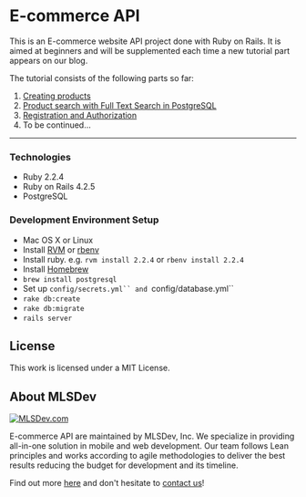 # E-commerce API

This is an E-commerce website API project done with Ruby on Rails. It is aimed at beginners and will be supplemented each time a new tutorial part appears on our blog.

The tutorial consists of the following parts so far:

1. [Creating products][part 1]
2. [Product search with Full Text Search in PostgreSQL][part 2]
3. [Registration and Authorization][part 3]
4. To be continued...

----

### Technologies

* Ruby 2.2.4
* Ruby on Rails 4.2.5
* PostgreSQL

### Development Environment Setup

* Mac OS X or Linux
* Install [RVM](http://rvm.io) or [rbenv](https://github.com/rbenv/rbenv)
* Install ruby. e.g. `rvm install 2.2.4` or `rbenv install 2.2.4`
* Install [Homebrew](https://github.com/Homebrew/homebrew)
* `brew install postgresql`
* Set up `config/secrets.yml`` and `config/database.yml``
* `rake db:create`
* `rake db:migrate`
* `rails server`

## License

This work is licensed under a MIT License.

## About MLSDev

[<img src="/mlsdev-logo.png" alt="MLSDev.com">][mlsdev]

E-commerce API are maintained by MLSDev, Inc. We specialize in providing all-in-one solution in mobile and web development. Our team follows Lean principles and works according to agile methodologies to deliver the best results reducing the budget for development and its timeline. 

Find out more [here][mlsdev] and don't hesitate to [contact us][contact]!

[mlsdev]: http://mlsdev.com
[contact]: http://mlsdev.com/contact_us
[part 1]: http://mlsdev.com/blog/42
[part 2]: http://mlsdev.com/blog/43
[part 3]: http://mlsdev.com/blog/44